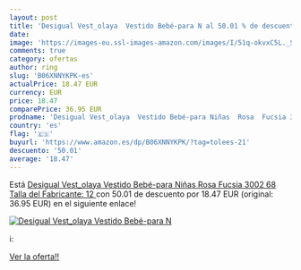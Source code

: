 ```yaml
---
layout: post
title: 'Desigual Vest_olaya  Vestido Bebé-para N al 50.01 % de descuento'
date: 
image: 'https://images-eu.ssl-images-amazon.com/images/I/51q-okvxC5L._SL200_.jpg'
comments: true
category: ofertas
author: ring
slug: 'B06XNNYKPK-es'
actualPrice: 18.47 EUR
currency: EUR
price: 18.47
comparePrice: 36.95 EUR
prodname: 'Desigual Vest_olaya  Vestido Bebé-para Niñas  Rosa  Fucsia 3002  68  Talla del Fabricante: 12 '
country: 'es'
flag: '🇪🇸'
buyurl: 'https://www.amazon.es/dp/B06XNNYKPK/?tag=tolees-21'
descuento: '50.01'
average: '18.47'
---
```


Está [Desigual Vest_olaya  Vestido Bebé-para Niñas  Rosa  Fucsia 3002  68  Talla del Fabricante: 12 ](https://www.amazon.es/dp/B06XNNYKPK/?tag=tolees-21) con 50.01 de descuento por 18.47 EUR (original: 36.95 EUR) en el siguiente enlace!

[![Desigual Vest_olaya  Vestido Bebé-para N](https://images-eu.ssl-images-amazon.com/images/I/51q-okvxC5L._SL200_.jpg)](https://www.amazon.es/dp/B06XNNYKPK/?tag=tolees-21)

ℹ️:


[Ver la oferta!!](https://www.amazon.es/dp/B06XNNYKPK/?tag=tolees-21)
